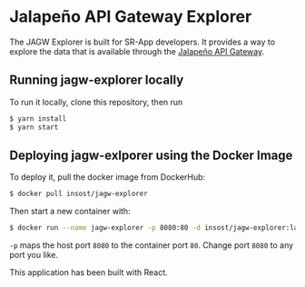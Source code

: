 # Jalapeño API Gateway Explorer
The JAGW Explorer is built for SR-App developers. It provides a way to explore the data that is available through the [Jalapeño API Gateway](https://jalapeno-api-gateway.github.io/jagw-docs/).


## Running jagw-explorer locally
To run it locally, clone this repository, then run

```bash
$ yarn install
$ yarn start
```

## Deploying jagw-exlporer using the Docker Image
To deploy it, pull the docker image from DockerHub:

```bash
$ docker pull insost/jagw-explorer
```

Then start a new container with:

```bash
$ docker run --name jagw-explorer -p 8080:80 -d insost/jagw-explorer:latest
```

`-p` maps the host port `8080` to the container port `80`. Change port `8080` to any port you like.

This application has been built with React.

